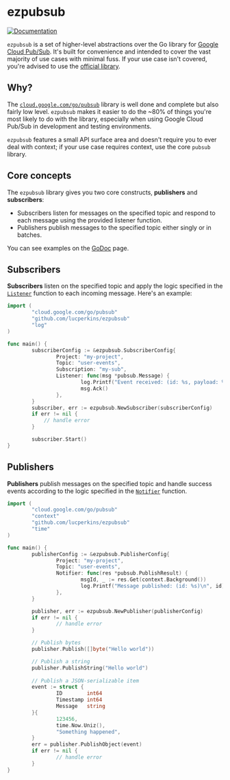 # ezpubsub

[![Documentation](https://godoc.org/github.com/lucperkins/ezpubsub?status.svg)](https://godoc.org/github.com/lucperkins/ezpubsub)

`ezpubsub` is a set of higher-level abstractions over the Go library for [Google Cloud Pub/Sub](https://cloud.google.com/pubsub/docs/). It's built for convenience and intended to cover the vast majority of use cases with minimal fuss. If your use case isn't covered, you're advised to use the [official library](https://godoc.org/cloud.google.com/go/pubsub).

## Why?

The [`cloud.google.com/go/pubsub`](https://godoc.org/cloud.google.com/go/pubsub) library is well done and complete but also fairly low level. `ezpubsub` makes it easier to do the ~80% of things you're most likely to do with the library, especially when using Google Cloud Pub/Sub in development and testing environments.

`ezpubsub` features a small API surface area and doesn't require you to ever deal with context; if your use case requires context, use the core `pubsub` library.

## Core concepts

The `ezpubsub` library gives you two core constructs, **publishers** and **subscribers**:

* Subscribers listen for messages on the specified topic and respond to each message using the provided listener function.
* Publishers publish messages to the specified topic either singly or in batches.

You can see examples on the [GoDoc](https://godoc.org/github.com/lucperkins/ezpubsub) page.

## Subscribers

**Subscribers** listen on the specified topic and apply the logic specified in the [`Listener`](https://godoc.org/github.com/lucperkins/ezpubsub#Listener) function to each incoming message. Here's an example:

```go
import (
        "cloud.google.com/go/pubsub"
        "github.com/lucperkins/ezpubsub"
        "log"
)

func main() {
        subscriberConfig := &ezpubsub.SubscriberConfig{
                Project: "my-project",
                Topic: "user-events",
                Subscription: "my-sub",
                Listener: func(msg *pubsub.Message) {
                        log.Printf("Event received: (id: %s, payload: %s)\n", msg.ID, string(msg.Data))
                        msg.Ack()
                },
        }
        subscriber, err := ezpubsub.NewSubscriber(subscriberConfig)
        if err != nil {
            // handle error
        }

        subscriber.Start()
}
```

## Publishers

**Publishers** publish messages on the specified topic and handle success events according to the logic specified in the [`Notifier`](https://godoc.org/github.com/lucperkins/ezpubsub#Notifier) function.

```go
import (
        "cloud.google.com/go/pubsub"
        "context"
        "github.com/lucperkins/ezpubsub"
        "time"
)

func main() {
        publisherConfig := &ezpubsub.PublisherConfig{
                Project: "my-project",
                Topic: "user-events",
                Notifier: func(res *pubsub.PublishResult) {
                        msgId, _ := res.Get(context.Background())
                        log.Printf("Message published: (id: %s)\n", id)
                },
        }

        publisher, err := ezpubsub.NewPublisher(publisherConfig)
        if err != nil {
                // handle error
        }

        // Publish bytes
        publisher.Publish([]byte("Hello world"))

        // Publish a string
        publisher.PublishString("Hello world")
        
        // Publish a JSON-serializable item
        event := struct {
                ID        int64
                Timestamp int64
                Message   string
        }{
                123456,
                time.Now.Uniz(),
                "Something happened",
        }
        err = publisher.PublishObject(event)
        if err != nil {
                // handle error
        }
}
```
